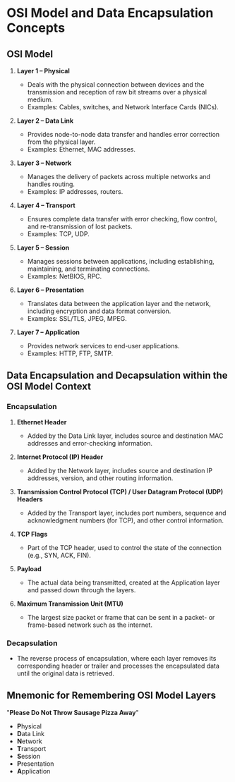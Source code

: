 
# OSI Model and Data Encapsulation Concepts

## OSI Model

1. **Layer 1 – Physical**
   - Deals with the physical connection between devices and the transmission and reception of raw bit streams over a physical medium.
   - Examples: Cables, switches, and Network Interface Cards (NICs).

2. **Layer 2 – Data Link**
   - Provides node-to-node data transfer and handles error correction from the physical layer.
   - Examples: Ethernet, MAC addresses.

3. **Layer 3 – Network**
   - Manages the delivery of packets across multiple networks and handles routing.
   - Examples: IP addresses, routers.

4. **Layer 4 – Transport**
   - Ensures complete data transfer with error checking, flow control, and re-transmission of lost packets.
   - Examples: TCP, UDP.

5. **Layer 5 – Session**
   - Manages sessions between applications, including establishing, maintaining, and terminating connections.
   - Examples: NetBIOS, RPC.

6. **Layer 6 – Presentation**
   - Translates data between the application layer and the network, including encryption and data format conversion.
   - Examples: SSL/TLS, JPEG, MPEG.

7. **Layer 7 – Application**
   - Provides network services to end-user applications.
   - Examples: HTTP, FTP, SMTP.

## Data Encapsulation and Decapsulation within the OSI Model Context

### Encapsulation

1. **Ethernet Header**
   - Added by the Data Link layer, includes source and destination MAC addresses and error-checking information.
   
2. **Internet Protocol (IP) Header**
   - Added by the Network layer, includes source and destination IP addresses, version, and other routing information.
   
3. **Transmission Control Protocol (TCP) / User Datagram Protocol (UDP) Headers**
   - Added by the Transport layer, includes port numbers, sequence and acknowledgment numbers (for TCP), and other control information.
   
4. **TCP Flags**
   - Part of the TCP header, used to control the state of the connection (e.g., SYN, ACK, FIN).
   
5. **Payload**
   - The actual data being transmitted, created at the Application layer and passed down through the layers.

6. **Maximum Transmission Unit (MTU)**
   - The largest size packet or frame that can be sent in a packet- or frame-based network such as the internet.

### Decapsulation

- The reverse process of encapsulation, where each layer removes its corresponding header or trailer and processes the encapsulated data until the original data is retrieved.


## Mnemonic for Remembering OSI Model Layers

"**Please Do Not Throw Sausage Pizza Away**"

- **P**hysical
- **D**ata Link
- **N**etwork
- **T**ransport
- **S**ession
- **P**resentation
- **A**pplication


